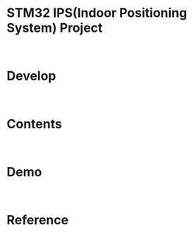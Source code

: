 # STM32 IPS(Indoor Positioning System) Project



<br/>

# Develop



<br/>

# Contents



<br/>

# Demo



<br/>

# Reference

